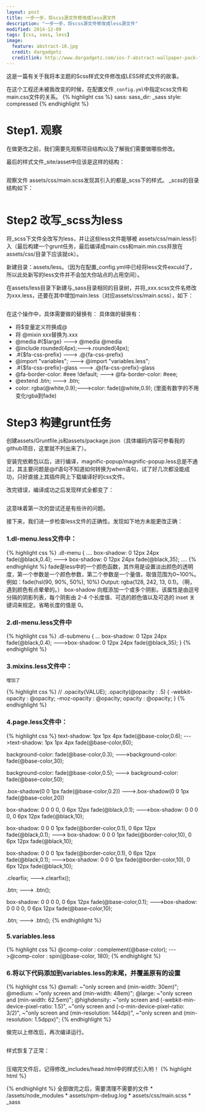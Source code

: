 ```yaml
---
layout: post
title: 一步一步，将scss源文件修改成less源文件
description: "一步一步，将scss源文件修改成less源文件"
modified: 2014-12-09
tags: [css, sass, less]
image:
  feature: abstract-10.jpg
  credit: dargadgetz
  creditlink: http://www.dargadgetz.com/ios-7-abstract-wallpaper-pack-for-iphone-5-and-ipod-touch-retina/
---
```


这是一篇有关于我将本主题的Scss样式文件修改成LESS样式文件的故事。

在这个工程还未被我改变的时候，在配置文件`_config.yml`中指定scss文件和main.css文件的关系。
{% highlight css %}
sass:
    sass_dir: _sass
    style: compressed
{% endhighlight %}

# Step1. 观察
在做更改之前，我们需要先观察项目结构以及了解我们需要做哪些修改。

<!--more-->

最后的样式文件_site/asset中应该是这样的结构：
<figure>
	<a href="/images/post/2014-12-09-1.png"><img src="/images/post/2014-12-09-1.png" alt=""></a>
</figure>


观察文件 assets/css/main.scss发现其引入的都是_scss下的样式。
_scss的目录结构如下：
<figure>
	<a href="/images/post/2014-12-09-2.png"><img src="/images/post/2014-12-09-2.png" alt=""></a>
</figure>

# Step2 改写_scss为less
将_scss下文件全改写为less，并让这些less文件能够被 assets/css/main.less引入（最后构建一个grunt任务，最后编译成main.css和main.min.css并放在assets/css/目录下应该就ok）。

新建目录：assets/less。（因为在配置_config.yml中已经将less文件exculd了，所以此处新写的less文件并不会加大你站点的占用空间）。

在assets/less目录下新建与_sass目录相同的目录树，并将_xxx.scss文件名修改为xxx.less，还要在其中增加main.less（对应assets/css/main.scss），如下：

<figure>
	<a href="/images/post/2014-12-09-3.png"><img src="/images/post/2014-12-09-3.png" alt=""></a>
</figure>

在这个操作中，具体需要做的替换有：
具体做的替换有：

* 将$变量定义符换成@
* 将 @mixin xxx替换为.xxx
* @media #{$large} ---> @media @media
* @include rounded(4px);--->.rounded(4px);
* .#{$fa-css-prefix} ---> .@{fa-css-prefix}
* @import "variables"; ---> @import "variables.less";
* .#{$fa-css-prefix}-glass ---> .@{fa-css-prefix}-glass
* @fa-border-color:     #eee !default; ---> @fa-border-color:     #eee;
* @extend .btn; ---> .btn;
* color: rgba(@white,0.9);--->color: fade(@white,0.9); (里面有数字的不用变化rgba到fade)

# Step3 构建grunt任务
创建assets/Gruntfile.js和assets/package.json（具体编码内容可参看我的github项目，这里就不列出来了）。

安装完依赖包以后，进行编译，magnific-popup/magnific-popup.less总是不通过，其主要问题是@if语句不知道如何转换为when语句，试了好几次都没能成功，只好直接上其插件网上下载编译好的css文件。

改完错误，编译成功之后发现样式全都变了：
<figure>
	<a href="/images/post/2014-12-09-4.png"><img src="/images/post/2014-12-09-4.png" alt=""></a>
</figure>


这意味着第一次的尝试还是有些许的问题。

接下来，我们进一步检查less文件的正确性。发现如下地方未能更改正确：

### 1.dl-menu.less文件中：
{% highlight css %}
    .dl-menu {
        ….
        box-shadow: 0 12px 24px fade(@black,0.4); ---> box-shadow: 0 12px 24px fade(@black,35);
        ….
{% endhighlight %}
fade是less中的一个颜色函数，其作用是设置淡出颜色的透明度，第一个参数是一个颜色参数，第二个参数是一个量值，取值范围为0~100%。例如：fade(hsl(90, 90%, 50%), 10%)  Output: rgba(128, 242, 13, 0.1)。（啊，遇到颜色有点晕晕的。）
box-shadow 向框添加一个或多个阴影。该属性是由逗号分隔的阴影列表，每个阴影由 2-4 个长度值、可选的颜色值以及可选的 inset 关键词来规定。省略长度的值是 0。

### 2.dl-menu.less文件中
{% highlight css %}
    .dl-submenu {
        …
        box-shadow: 0 12px 24px fade(@black,0.4); --->box-shadow: 0 12px 24px fade(@black,35);
    }
{% endhighlight %}

### 3.mixins.less文件中：
	增加了
{% highlight css %}
	// .opacity(VALUE);
	.opacity(@opacity : .5) {
	-webkit-opacity : @opacity;
	-moz-opacity : @opacity;
	opacity : @opacity; }
{% endhighlight %}

### 4.page.less文件中：
{% highlight css %}
text-shadow: 1px 1px 4px fade(@base-color,0.6); --->text-shadow: 1px 1px 4px fade(@base-color,60);

background-color: fade(@base-color,0.3); --->background-color: fade(@base-color,30);

background-color: fade(@base-color,0.5); ---> background-color: fade(@base-color,50);

.box-shadow(0 0 1px fade(@base-color,0.2)) --->.box-shadow(0 0 1px fade(@base-color,20))

box-shadow: 0 0 0 0, 0 6px 12px fade(@black,0.1); --->box-shadow: 0 0 0 0, 0 6px 12px fade(@black,10);

box-shadow: 0 0 0 1px fade(@border-color,0.1), 0 6px 12px fade(@black,0.1); ---> box-shadow: 0 0 0 1px fade(@border-color,10), 0 6px 12px fade(@black,10);

box-shadow: 0 0 0 1px fade(@border-color,0.1), 0 6px 12px fade(@black,0.1); --->box-shadow: 0 0 0 1px fade(@border-color,10), 0 6px 12px fade(@black,10);

.clearfix; --->.clearfix();

.btn; ---> .btn();

box-shadow: 0 0 0 0, 0 6px 12px fade(@base-color,0.1); --->box-shadow: 0 0 0 0, 0 6px 12px fade(@base-color,10);

.btn; ---> .btn();
{% endhighlight %}
	
### 5.variables.less
	
{% highlight css %}
@comp-color : complement(@base-color); --->@comp-color : spin(@base-color, 180); 
{% endhighlight %}

### 6.将以下代码添加到variables.less的末尾，并覆盖原有的设置
{% highlight css %}
@small:       ~"only screen and (min-width: 30em)";
@medium:      ~"only screen and (min-width: 48em)";
@large:       ~"only screen and (min-width: 62.5em)";
@highdensity: ~"only screen and (-webkit-min-device-pixel-ratio: 1.5)",
              ~"only screen and (-o-min-device-pixel-ratio: 3/2)",
              ~"only screen and (min-resolution: 144dpi)",
              ~"only screen and (min-resolution: 1.5dppx)";
{% endhighlight %}


做完以上修改后，再次编译运行。
<figure>
	<a href="/images/post/2014-12-09-5.png"><img src="/images/post/2014-12-09-5.png" alt=""></a>
</figure>
样式恢复了正常：
<figure>
	<a href="/images/post/2014-12-09-6.png"><img src="/images/post/2014-12-09-6.png" alt=""></a>
</figure>

压缩完文件后，记得修改_includes/head.html中的样式引入哟！
{% highlight html %}
<link rel="stylesheet" href="{{ site.url }}/assets/css/main.min.css">
{% endhighlight %}
全部做完之后，需要清理不需要的文件
* /assets/node_modules
* assets/npm-debug.log
* assets/css/main.scss
* _sass
